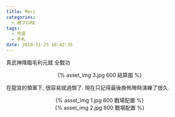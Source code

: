 ```yaml
---
title: Mori
categories:
  - 城プロRE
tags:
  - 吟遊
  - 手札
date: 2019-11-25 10:42:35
---
```

真武神降臨毛利元就 全戰功
<center>{% asset_img 3.jpg 600 結算圖 %}</center>

在龍宮的領軍下, 很容易就過關了.
現在只記得最後換佈陣時演練了很久.

<center>{% asset_img 1.jpg 600 戰場配置 %}</center>
<center>{% asset_img 2.jpg 600 戰場配置 %}</center>
